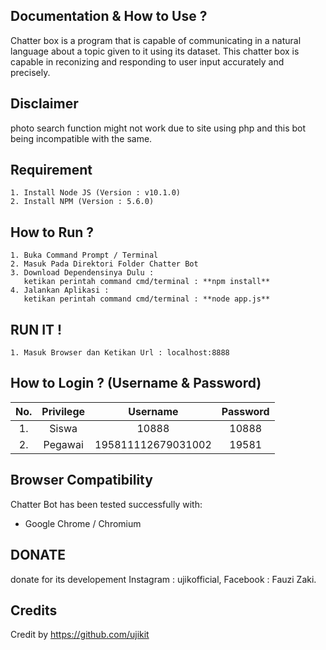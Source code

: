 <!-- ## In Progress App and Documentation... -->
## Documentation & How to Use ?
Chatter box is a program that is capable of communicating in a natural language about a topic given to it using its dataset. This chatter box is capable in reconizing and responding to user input accurately and precisely.

## Disclaimer
photo search function might not work due to site using php and this bot being incompatible with the same.

## Requirement
    1. Install Node JS (Version : v10.1.0)
    2. Install NPM (Version : 5.6.0)

## How to Run ?
    1. Buka Command Prompt / Terminal
    2. Masuk Pada Direktori Folder Chatter Bot
    3. Download Dependensinya Dulu :
       ketikan perintah command cmd/terminal : **npm install**
    4. Jalankan Aplikasi :
       ketikan perintah command cmd/terminal : **node app.js**

## RUN IT !
    1. Masuk Browser dan Ketikan Url : localhost:8888

## How to Login ? (Username & Password)
|No.  | Privilege | Username | Password |
| :-: | :-: | :-: | :-: |
| 1. | Siswa | 10888 | 10888 |
| 2. | Pegawai | 195811112679031002 | 19581 |


## Browser Compatibility

Chatter Bot has been tested successfully with:

  * Google Chrome / Chromium

## DONATE

donate for its developement Instagram : ujikofficial, Facebook : Fauzi Zaki.

## Credits
Credit by https://github.com/ujikit


<!-- the project is being maintenance (90%) footnote : im sorry for badly markdown, i have no idea to write the documentation until the project is finish 100%. god bless u all. -->
